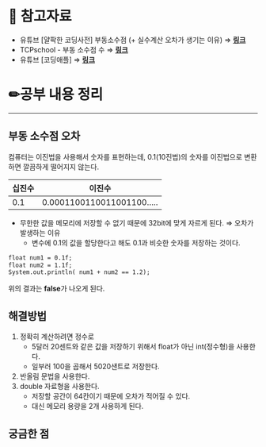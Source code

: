 # 🔗 참고자료

- 유튜브 [얄팍한 코딩사전] 부동소수점 (+ 실수계산 오차가 생기는 이유) ⇒ [**링크**](https://www.youtube.com/watch?v=ZQDsWySjY6g)
- TCPschool - 부동 소수점 수 ⇒ [**링크**](http://www.tcpschool.com/cpp/cpp_datatype_floatingPointNumber)
- 유튜브 [코딩애플] ⇒ [**링크**](https://www.youtube.com/watch?v=-GsrYvZoAdA)



# ✏공부 내용 정리

---

## 부동 소수점 오차

컴퓨터는 이진법을 사용해서 숫자를 표현하는데, 0.1(10진법)의 숫자를 이진법으로 변환하면 깔끔하게 떨어지지 않는다.

| 십진수 | 이진수 |
| --- | --- |
| 0.1 | 0.0001100110011001100….. |
- 무한한 값을 메모리에 저장할 수 없기 때문에 32bit에 맞게 자르게 된다.
  ⇒ 오차가 발생하는 이유
    - 변수에 0.1의 값을 할당한다고 해도 0.1과 비슷한 숫자를 저장하는 것이다.

```markdown
float num1 = 0.1f;
float num2 = 1.1f;
System.out.println(	num1 + num2 == 1.2);
```

위의 결과는 **false**가 나오게 된다.

## 해결방법

1. 정확히 계산하려면 정수로
    - 5달러 20센트와 같은 값을 저장하기 위해서 float가 아닌 int(정수형)을 사용한다.
    - 일부러 100을 곱해서 5020샌트로 저장한다.
2. 반올림 문법을 사용한다.
3. double 자료형을 사용한다.
    - 저장할 공간이 64칸이기 때문에 오차가 적어질 수 있다.
    - 대신 메모리 용량을 2개 사용하게 된다.

## 궁금한 점